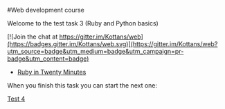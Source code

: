 #Web development course

Welcome to the test task 3 (Ruby and Python basics)


[![Join the chat at https://gitter.im/Kottans/web](https://badges.gitter.im/Kottans/web.svg)](https://gitter.im/Kottans/web?utm_source=badge&utm_medium=badge&utm_campaign=pr-badge&utm_content=badge)


* [Ruby in Twenty Minutes](https://www.ruby-lang.org/en/documentation/quickstart/)




When you finish this task you can start the next one:

[Test 4](https://github.com/Kottans/web/blob/master/README04.md)
